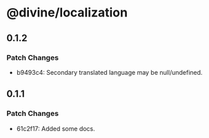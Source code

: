 # @divine/localization

## 0.1.2

### Patch Changes

- b9493c4: Secondary translated language may be null/undefined.

## 0.1.1

### Patch Changes

- 61c2f17: Added some docs.

